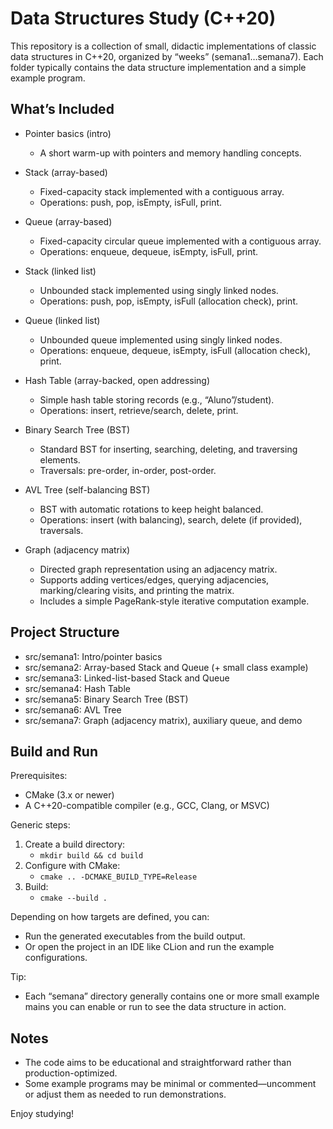 # Data Structures Study (C++20)

This repository is a collection of small, didactic implementations of classic data structures in C++20, organized by
“weeks” (semana1…semana7). Each folder typically contains the data structure implementation and a simple example
program.

## What’s Included

- Pointer basics (intro)
    - A short warm-up with pointers and memory handling concepts.

- Stack (array-based)
    - Fixed-capacity stack implemented with a contiguous array.
    - Operations: push, pop, isEmpty, isFull, print.

- Queue (array-based)
    - Fixed-capacity circular queue implemented with a contiguous array.
    - Operations: enqueue, dequeue, isEmpty, isFull, print.

- Stack (linked list)
    - Unbounded stack implemented using singly linked nodes.
    - Operations: push, pop, isEmpty, isFull (allocation check), print.

- Queue (linked list)
    - Unbounded queue implemented using singly linked nodes.
    - Operations: enqueue, dequeue, isEmpty, isFull (allocation check), print.

- Hash Table (array-backed, open addressing)
    - Simple hash table storing records (e.g., “Aluno”/student).
    - Operations: insert, retrieve/search, delete, print.

- Binary Search Tree (BST)
    - Standard BST for inserting, searching, deleting, and traversing elements.
    - Traversals: pre-order, in-order, post-order.

- AVL Tree (self-balancing BST)
    - BST with automatic rotations to keep height balanced.
    - Operations: insert (with balancing), search, delete (if provided), traversals.

- Graph (adjacency matrix)
    - Directed graph representation using an adjacency matrix.
    - Supports adding vertices/edges, querying adjacencies, marking/clearing visits, and printing the matrix.
    - Includes a simple PageRank-style iterative computation example.

## Project Structure

- src/semana1: Intro/pointer basics
- src/semana2: Array-based Stack and Queue (+ small class example)
- src/semana3: Linked-list-based Stack and Queue
- src/semana4: Hash Table
- src/semana5: Binary Search Tree (BST)
- src/semana6: AVL Tree
- src/semana7: Graph (adjacency matrix), auxiliary queue, and demo

## Build and Run

Prerequisites:

- CMake (3.x or newer)
- A C++20-compatible compiler (e.g., GCC, Clang, or MSVC)

Generic steps:

1. Create a build directory:
    - `mkdir build && cd build`
2. Configure with CMake:
    - `cmake .. -DCMAKE_BUILD_TYPE=Release`
3. Build:
    - `cmake --build .`

Depending on how targets are defined, you can:

- Run the generated executables from the build output.
- Or open the project in an IDE like CLion and run the example configurations.

Tip:

- Each “semana” directory generally contains one or more small example mains you can enable or run to see the data
  structure in action.

## Notes

- The code aims to be educational and straightforward rather than production-optimized.
- Some example programs may be minimal or commented—uncomment or adjust them as needed to run demonstrations.

Enjoy studying!